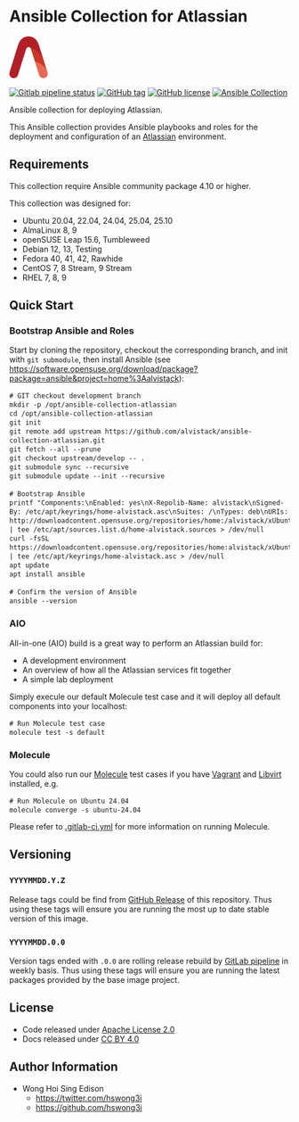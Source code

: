 # Ansible Collection for Atlassian

<a href="https://alvistack.com" title="AlviStack" target="_blank"><img src="/alvistack.svg" height="75" alt="AlviStack"></a>

[![Gitlab pipeline status](https://img.shields.io/gitlab/pipeline/alvistack/ansible-collection-atlassian/master)](https://gitlab.com/alvistack/ansible-collection-atlassian/-/pipelines)
[![GitHub tag](https://img.shields.io/github/tag/alvistack/ansible-collection-atlassian.svg)](https://github.com/alvistack/ansible-collection-atlassian/tags)
[![GitHub license](https://img.shields.io/github/license/alvistack/ansible-collection-atlassian.svg)](https://github.com/alvistack/ansible-collection-atlassian/blob/master/LICENSE)
[![Ansible Collection](https://img.shields.io/badge/galaxy-alvistack.atlassian-blue.svg)](https://galaxy.ansible.com/alvistack/atlassian)

Ansible collection for deploying Atlassian.

This Ansible collection provides Ansible playbooks and roles for the
deployment and configuration of an [Atlassian](https://www.atlassian.com/)
environment.

## Requirements

This collection require Ansible community package 4.10 or higher.

This collection was designed for:

- Ubuntu 20.04, 22.04, 24.04, 25.04, 25.10
- AlmaLinux 8, 9
- openSUSE Leap 15.6, Tumbleweed
- Debian 12, 13, Testing
- Fedora 40, 41, 42, Rawhide
- CentOS 7, 8 Stream, 9 Stream
- RHEL 7, 8, 9

## Quick Start

### Bootstrap Ansible and Roles

Start by cloning the repository, checkout the corresponding branch, and
init with `git submodule`, then install Ansible (see
<https://software.opensuse.org/download/package?package=ansible&project=home%3Aalvistack>):

    # GIT checkout development branch
    mkdir -p /opt/ansible-collection-atlassian
    cd /opt/ansible-collection-atlassian
    git init
    git remote add upstream https://github.com/alvistack/ansible-collection-atlassian.git
    git fetch --all --prune
    git checkout upstream/develop -- .
    git submodule sync --recursive
    git submodule update --init --recursive

    # Bootstrap Ansible
    printf "Components:\nEnabled: yes\nX-Repolib-Name: alvistack\nSigned-By: /etc/apt/keyrings/home-alvistack.asc\nSuites: /\nTypes: deb\nURIs: http://downloadcontent.opensuse.org/repositories/home:/alvistack/xUbuntu_24.04\n" | tee /etc/apt/sources.list.d/home-alvistack.sources > /dev/null
    curl -fsSL https://downloadcontent.opensuse.org/repositories/home:alvistack/xUbuntu_24.04/Release.key | tee /etc/apt/keyrings/home-alvistack.asc > /dev/null
    apt update
    apt install ansible

    # Confirm the version of Ansible
    ansible --version

### AIO

All-in-one (AIO) build is a great way to perform an Atlassian build for:

- A development environment
- An overview of how all the Atlassian services fit together
- A simple lab deployment

Simply execule our default Molecule test case and it will deploy all
default components into your localhost:

    # Run Molecule test case
    molecule test -s default

### Molecule

You could also run our
[Molecule](https://molecule.readthedocs.io/en/stable/) test cases if you
have [Vagrant](https://www.vagrantup.com/) and
[Libvirt](https://libvirt.org/) installed, e.g.

    # Run Molecule on Ubuntu 24.04
    molecule converge -s ubuntu-24.04

Please refer to [.gitlab-ci.yml](.gitlab-ci.yml) for more information on
running Molecule.

## Versioning

### `YYYYMMDD.Y.Z`

Release tags could be find from [GitHub
Release](https://github.com/alvistack/ansible-collection-atlassian/tags) of
this repository. Thus using these tags will ensure you are running the
most up to date stable version of this image.

### `YYYYMMDD.0.0`

Version tags ended with `.0.0` are rolling release rebuild by [GitLab
pipeline](https://gitlab.com/alvistack/ansible-collection-atlassian/-/pipelines)
in weekly basis. Thus using these tags will ensure you are running the
latest packages provided by the base image project.

## License

- Code released under [Apache License 2.0](LICENSE)
- Docs released under [CC BY
  4.0](http://creativecommons.org/licenses/by/4.0/)

## Author Information

- Wong Hoi Sing Edison
  - <https://twitter.com/hswong3i>
  - <https://github.com/hswong3i>
